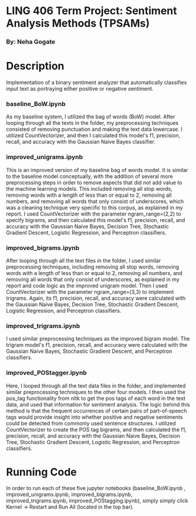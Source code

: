 # LING 406 Term Project: Sentiment Analysis Methods (TPSAMs)
### By: Neha Gogate

# Description
Implementation of a binary sentiment analyzer that automatically classifies input text as portraying either positive or negative sentiment.

### baseline_BoW.ipynb
As my baseline system, I utilized the bag of words (BoW) model. After looping through all the texts in the folder, my preprocessing techniques consisted of removing punctuation and making the text data lowercase. I utilized CountVectorizer, and then I calculated this model's f1, precision, recall, and accuracy with the Gaussian Naive Bayes classifier. 

### improved_unigrams.ipynb
This is an improved version of my baseline bag of words model. It is similar to the baseline model conceptually, with the addition of several more preprocessing steps in order to remove aspects that did not add value to the machine learning models. This included removing all stop words, removing words with a length of less than or equal to 2, removing all numbers, and removing all words that only consist of underscores, which was a cleaning technique very specific to this corpus, as explained in my report. I used CountVectorizer with the parameter ngram_range=(2,2) to specify bigrams, and then calculated this model's f1, precision, recall, and accuracy with the Gaussian Naive Bayes, Decision Tree, Stochastic Gradient Descent, Logistic Regression, and Perceptron classifiers.

### improved_bigrams.ipynb
After looping through all the text files in the folder, I used similar preprocessing techniques, including removing all stop words, removing words with a length of less than or equal to 2, removing all numbers, and removing all words that only consist of underscores, as explained in my report and code logic as the improved unigram model. Then I used CountVectorizer with the parameter ngram_range=(3,3) to implement trigrams. Again, its f1, precision, recall, and accuracy were calculated with the Gaussian Naive Bayes, Decision Tree, Stochastic Gradient Descent, Logistic Regression, and Perceptron classifiers.

### improved_trigrams.ipynb
I used similar preprocessing techniques as the improved bigram model. The trigram model's f1, precision, recall, and accuracy were calculated with the Gaussian Naive Bayes, Stochastic Gradient Descent, and Perceptron classifiers.

### improved_POStagger.ipynb
Here, I looped through all the text data files in the folder, and implemented similar preprocessing techniques to the other four models. 
I then used the pos_tag functionality from nltk to get the pos tags of each word in the text data, and used that information for sentiment analysis. The logic behind this method is that the frequent occurrences of certain pairs of part-of-speech tags would provide insight into whether positive and negative sentiments could be detected from commonly used sentence structures. I utilized CountVectorizer to create the POS tag bigrams, and then calculated the f1, precision, recall, and accuracy with the Gaussian Naive Bayes, Decision Tree, Stochastic Gradient Descent, Logistic Regression, and Perceptron classifiers.

# Running Code
In order to run each of these five jupyter notebooks  (baseline_BoW.ipynb , improved_unigrams.ipynb, improved_bigrams.ipynb, improved_trigrams.ipynb, improved_POStagging.ipynb), simply simply click Kernel -> Restart and Run All (located in the top bar).
